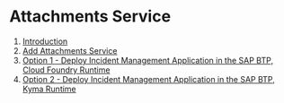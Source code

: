 # Attachments Service
1. [Introduction](./attachments-service/introduction.md)
2. [Add Attachments Service](./attachments-service/extend-app.md)
3. [Option 1 - Deploy Incident Management Application in the SAP BTP, Cloud Foundry Runtime](./attachments-service/deploy/cf/prep-for-prod.md)
4. [Option 2 - Deploy Incident Management Application in the SAP BTP, Kyma Runtime](./attachments-service/deploy/kyma/prep-for-prod.md)
